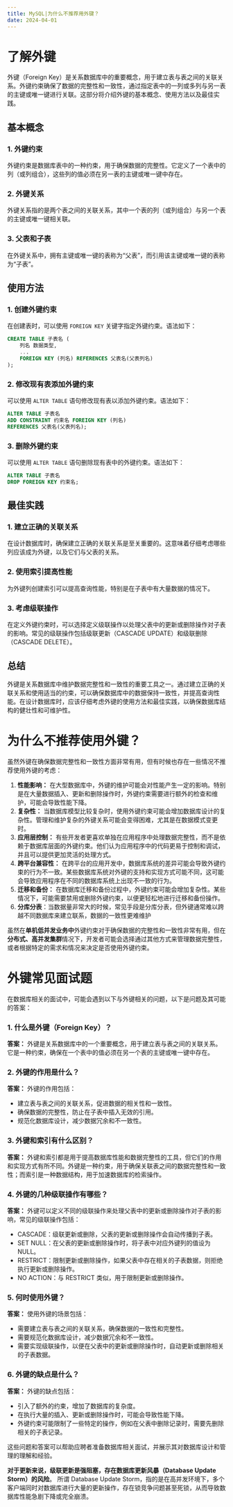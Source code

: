 ```yaml
---
title: MySQL|为什么不推荐用外键？
date: 2024-04-01
---
```


# 了解外键
外键（Foreign Key）是关系数据库中的重要概念，用于建立表与表之间的关联关系。外键约束确保了数据的完整性和一致性，通过指定表中的一列或多列与另一表的主键或唯一键进行关联。这部分将介绍外键的基本概念、使用方法以及最佳实践。
## 基本概念
### 1. 外键约束
外键约束是数据库表中的一种约束，用于确保数据的完整性。它定义了一个表中的列（或列组合），这些列的值必须在另一表的主键或唯一键中存在。
### 2. 外键关系
外键关系指的是两个表之间的关联关系，其中一个表的列（或列组合）与另一个表的主键或唯一键相关联。
### 3. 父表和子表

在外键关系中，拥有主键或唯一键的表称为“父表”，而引用该主键或唯一键的表称为“子表”。
## 使用方法
### 1. 创建外键约束
在创建表时，可以使用 `FOREIGN KEY` 关键字指定外键约束。语法如下：

```sql
CREATE TABLE 子表名 (
    列名 数据类型,
    ...
    FOREIGN KEY (列名) REFERENCES 父表名(父表列名)
);
```
### 2. 修改现有表添加外键约束
可以使用 `ALTER TABLE` 语句修改现有表以添加外键约束。语法如下：
```sql
ALTER TABLE 子表名
ADD CONSTRAINT 约束名 FOREIGN KEY (列名)
REFERENCES 父表名(父表列名);
```
### 3. 删除外键约束
可以使用 `ALTER TABLE` 语句删除现有表中的外键约束。语法如下：
```sql
ALTER TABLE 子表名
DROP FOREIGN KEY 约束名;
```
## 最佳实践
### 1. 建立正确的关联关系
在设计数据库时，确保建立正确的关联关系是至关重要的。这意味着仔细考虑哪些列应该成为外键，以及它们与父表的关系。
### 2. 使用索引提高性能
为外键列创建索引可以提高查询性能，特别是在子表中有大量数据的情况下。
### 3. 考虑级联操作
在定义外键约束时，可以选择定义级联操作以处理父表中的更新或删除操作对子表的影响。常见的级联操作包括级联更新（CASCADE UPDATE）和级联删除（CASCADE DELETE）。
## 总结
外键是关系数据库中维护数据完整性和一致性的重要工具之一。通过建立正确的关联关系和使用适当的约束，可以确保数据库中的数据保持一致性，并提高查询性能。在设计数据库时，应该仔细考虑外键的使用方法和最佳实践，以确保数据库结构的健壮性和可维护性。
# 为什么不推荐使用外键？
虽然外键在确保数据完整性和一致性方面非常有用，但有时候也存在一些情况不推荐使用外键的考虑：

1.  **性能影响：** 在大型数据库中，外键的维护可能会对性能产生一定的影响。特别是在大量数据插入、更新和删除操作时，外键约束需要进行额外的检查和维护，可能会导致性能下降。
2.  **复杂性：** 当数据库模型比较复杂时，使用外键约束可能会增加数据库设计的复杂性。管理和维护复杂的外键关系可能会变得困难，尤其是在数据模式变更时。
3.  **应用层控制：** 有些开发者更喜欢单独在应用程序中处理数据完整性，而不是依赖于数据库层面的外键约束。他们认为应用程序中的代码更易于控制和调试，并且可以提供更加灵活的处理方式。
4.  **跨平台兼容性：** 在跨平台的应用开发中，数据库系统的差异可能会导致外键约束的行为不一致。某些数据库系统对外键的支持和实现方式可能不同，这可能会导致应用程序在不同的数据库系统上出现不一致的行为。
5.  **迁移和备份：** 在数据库迁移和备份过程中，外键约束可能会增加复杂性。某些情况下，可能需要禁用或删除外键约束，以便更轻松地进行迁移和备份操作。
6. **分库分表**：当数据量非常大的时候，常见手段是分库分表，但外键通常难以跨越不同数据库来建立联系，数据的一致性更难维护

虽然在**单机低并发业务中**外键约束对于确保数据的完整性和一致性非常有用，但在**分布式、高并发集群**情况下，开发者可能会选择通过其他方式来管理数据完整性，或者根据特定的需求和情况来决定是否使用外键约束。


# 外键常见面试题
在数据库相关的面试中，可能会遇到以下与外键相关的问题，以下是问题及其可能的答案：
### 1. 什么是外键（Foreign Key）？
**答案：** 外键是关系数据库中的一个重要概念，用于建立表与表之间的关联关系。它是一种约束，确保在一个表中的值必须在另一个表的主键或唯一键中存在。
### 2. 外键的作用是什么？
**答案：** 外键的作用包括：

- 建立表与表之间的关联关系，促进数据的相关性和一致性。
- 确保数据的完整性，防止在子表中插入无效的引用。
- 规范化数据库设计，减少数据冗余和不一致性。
### 3. 外键和索引有什么区别？
**答案：** 外键和索引都是用于提高数据库性能和数据完整性的工具，但它们的作用和实现方式有所不同。外键是一种约束，用于确保关联表之间的数据完整性和一致性；而索引是一种数据结构，用于加速数据库的检索操作。
### 4. 外键的几种级联操作有哪些？
**答案：** 外键可以定义不同的级联操作来处理父表中的更新或删除操作对子表的影响，常见的级联操作包括：

- CASCADE：级联更新或删除，父表的更新或删除操作会自动传播到子表。
- SET NULL：在父表的更新或删除操作时，将子表中对应外键列的值设为 NULL。
- RESTRICT：限制更新或删除操作，如果父表中存在相关的子表数据，则拒绝执行更新或删除操作。
- NO ACTION：与 RESTRICT 类似，用于限制更新或删除操作。
### 5. 何时使用外键？
**答案：** 使用外键的场景包括：

- 需要建立表与表之间的关联关系，确保数据的一致性和完整性。
- 需要规范化数据库设计，减少数据冗余和不一致性。
- 需要实现级联操作，以便在父表中的更新或删除操作时，自动更新或删除相关的子表数据。
### 6. 外键的缺点是什么？
**答案：** 外键的缺点包括：

- 引入了额外的约束，增加了数据库的复杂度。
- 在执行大量的插入、更新或删除操作时，可能会导致性能下降。
- 外键约束可能限制了一些特定的操作，例如在父表中删除记录时，需要先删除相关的子表记录。

这些问题和答案可以帮助应聘者准备数据库相关面试，并展示其对数据库设计和管理的理解和经验。



**对于更新来说，级联更新是强阻塞，存在数据库更新风暴（Database Update Storm）的风险**。
所谓 Database Update Storm，指的是在高并发环境下，多个客户端同时对数据库进行大量的更新操作，存在锁竞争问题甚至死锁，从而导致数据库性能急剧下降或完全崩溃。


